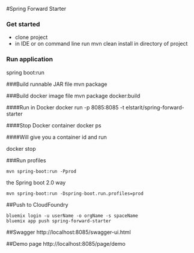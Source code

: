 #Spring Forward Starter

### Get started
- clone project
- in IDE or on command line run mvn clean install in directory of project

### Run application
spring boot:run


###Build runnable JAR file
mvn package

###Build docker image file
mvn package docker:build

####Run in Docker
docker run -p 8085:8085 -t elstarit/spring-forward-starter

####Stop Docker container
docker ps

####Will give you a container id and run

docker stop <containerid>

###Run profiles
```
mvn spring-boot:run -Pprod
```
the Spring boot 2.0 way
```
mvn spring-boot:run -Dspring-boot.run.profiles=prod
```

##Push to CloudFoundry
```
bluemix login -u userName -o orgName -s spaceName
bluemix app push spring-forward-starter
```

##Swagger
http://localhost:8085/swagger-ui.html

##Demo page
http://localhost:8085/page/demo